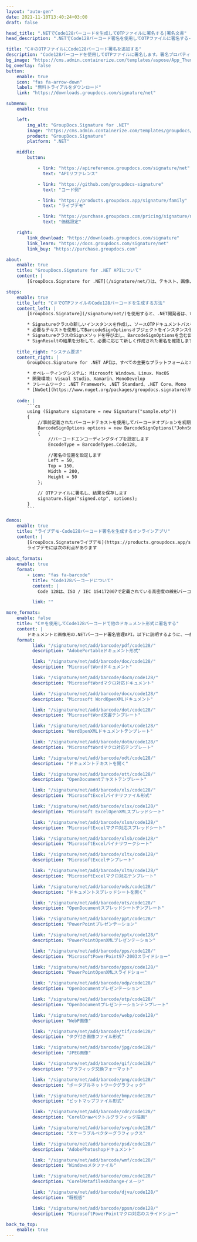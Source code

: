 ```yaml
---
layout: "auto-gen"
date: 2021-11-10T13:40:24+03:00
draft: false

head_title: ".NETでCode128バーコードを生成してOTPファイルに署名する|署名文書"
head_description: ".NETでCode128バーコード署名を使用してOTPファイルに署名する-人気のあるビジネスドキュメントや画像ファイル形式にバーコードを追加します."

title: "C＃のOTPファイルにCode128バーコード署名を追加する"
description: "Code128バーコードを使用してOTPファイルに署名します。署名プロパティを操作し、ニーズに合ったドキュメント内で高度な署名オプションを設定します."
bg_image: "https://cms.admin.containerize.com/templates/aspose/App_Themes/V3/images/bg/header1.png"
bg_overlay: false
button:
    enable: true
    icon: "fas fa-arrow-down"
    label: "無料トライアルをダウンロード"
    link: "https://downloads.groupdocs.com/signature/net"

submenu:
    enable: true

    left:
        img_alt: "GroupDocs.Signature for .NET"
        image: "https://cms.admin.containerize.com/templates/groupdocs/images/product-logos/90x90-noborder/groupdocs-signature-net.png"
        product: "GroupDocs.Signature"
        platform: ".NET"

    middle:
        button:

            - link: "https://apireference.groupdocs.com/signature/net"
              text: "APIリファレンス"

            - link: "https://github.com/groupdocs-signature"
              text: "コード例"

            - link: "https://products.groupdocs.app/signature/family"
              text: "ライブデモ"

            - link: "https://purchase.groupdocs.com/pricing/signature/net"
              text: "価格設定"

    right:
        link_download: "https://downloads.groupdocs.com/signature"
        link_learn: "https://docs.groupdocs.com/signature/net"
        link_buy: "https://purchase.groupdocs.com"

about:
    enable: true
    title: "GroupDocs.Signature for .NET APIについて"
    content: |
        [GroupDocs.Signature for .NET](/signature/net/)は、テキスト、画像、バーコード、スタンプ、フォームフィールド、QRコード、メタデータなどのさまざまな署名タイプを使用してデジタルドキュメントに電子署名するネイティブ.NETAPIです。ユーザーは、PDF、Microsoft Word、Excelワークシート、PowerPointプレゼンテーション、Adobe Photoshop、メタファイル、および画像ファイル形式内のデジタル署名を追加、編集、検証、削除、および検索でき、必要に応じて署名プロパティをカスタマイズするための追加サポートがあります。

steps:
    enable: true
    title_left: "C＃でOTPファイルのCode128バーコードを生成する方法"
    content_left: |
        [GroupDocs.Signature](/signature/net/)を使用すると、.NET開発者は、いくつかの簡単な手順を実行することで、アプリケーション内のOTPファイルにCode128バーコードを簡単に追加できます。

        * Signatureクラスの新しいインスタンスを作成し、ソースOTPドキュメントパスをコンストラクターパラメーターとして渡します。
        * 必要なテキストを使用してBarcodeSignOptionsオブジェクトをインスタンス化し、EncodeTypeプロパティをCode128に設定します。
        * SignatureクラスのSignメソッドを呼び出し、BarcodeSignOptionsを含む出力OTPファイル名を渡します。
        * SignResultの結果を分析して、必要に応じて新しく作成された署名を確認します。
        
    title_right: "システム要求"
    content_right: |
        GroupDocs.Signature for .NET APIは、すべての主要なプラットフォームとオペレーティングシステムでサポートされています。以下のコードを実行する前に、システムに次の前提条件がインストールされていることを確認してください。

        * オペレーティングシステム: Microsoft Windows、Linux、MacOS
        * 開発環境: Visual Studio、Xamarin、MonoDevelop
        * フレームワーク: .NET Framework、.NET Standard、.NET Core、Mono
        * [NuGet](https://www.nuget.org/packages/groupdocs.signature)からGroupDocs.Signaturefor.NETの最新バージョンをダウンロードします
        
    code: |
        ```cs
        using (Signature signature = new Signature("sample.otp"))
        {
            //事前定義されたバーコードテキストを使用してバーコードオプションを初期化します
            BarcodeSignOptions options = new BarcodeSignOptions("JohnSmith")
            {
                //バーコードエンコーディングタイプを設定します
                EncodeType = BarcodeTypes.Code128,

                //署名の位置を設定します
                Left = 50,
                Top = 150,
                Width = 200,
                Height = 50
            };

            // OTPファイルに署名し、結果を保存します 
            signature.Sign("signed.otp", options);
        }
        ```
        
demos:
    enable: true
    title: "ライブデモ-Code128バーコード署名を生成するオンラインアプリ"
    content: |
        [GroupDocs.Signatureライブデモ](https://products.groupdocs.app/signature/family)サイトにアクセスして、Code128バーコードをOTPファイルに今すぐ追加してください。  
        ライブデモには次の利点があります
        
about_formats:
    enable: true
    format:
        - icon: "fas fa-barcode"
          title: "Code128バーコードについて"
          content: |
            Code 128は、ISO / IEC 154172007で定義されている高密度の線形バーコード記号です。英数字または数字のみのバーコードに使用されます。

          link: ""

more_formats:
    enable: false
    title: "C＃を使用してCode128バーコードで他のドキュメント形式に署名する"
    content: |
        ドキュメントと画像用の.NETバーコード署名管理API。以下に説明するように、一般的なファイル形式のいくつかにバーコード署名を追加します。
    format: 
          link: "/signature/net/add/barcode/pdf/code128/"
          description: "AdobePortableドキュメント形式"

          link: "/signature/net/add/barcode/doc/code128/"
          description: "MicrosoftWordドキュメント"

          link: "/signature/net/add/barcode/docm/code128/"
          description: "MicrosoftWordマクロ対応ドキュメント"

          link: "/signature/net/add/barcode/docx/code128/"
          description: "Microsoft WordOpenXMLドキュメント"

          link: "/signature/net/add/barcode/dot/code128/"
          description: "MicrosoftWord文書テンプレート"

          link: "/signature/net/add/barcode/dotx/code128/"
          description: "WordOpenXMLドキュメントテンプレート"

          link: "/signature/net/add/barcode/dotm/code128/"
          description: "MicrosoftWordマクロ対応テンプレート"       

          link: "/signature/net/add/barcode/odt/code128/"
          description: "ドキュメントテキストを開く"

          link: "/signature/net/add/barcode/ott/code128/"
          description: "OpenDocumentテキストテンプレート"

          link: "/signature/net/add/barcode/xls/code128/"
          description: "MicrosoftExcelバイナリファイル形式"

          link: "/signature/net/add/barcode/xlsx/code128/"
          description: "Microsoft ExcelOpenXMLスプレッドシート"

          link: "/signature/net/add/barcode/xlsm/code128/"
          description: "MicrosoftExcelマクロ対応スプレッドシート"

          link: "/signature/net/add/barcode/xlsb/code128/"
          description: "MicrosoftExcelバイナリワークシート"

          link: "/signature/net/add/barcode/xltx/code128/"
          description: "MicrosoftExcelテンプレート"

          link: "/signature/net/add/barcode/xltm/code128/"
          description: "MicrosoftExcelマクロ対応テンプレート"

          link: "/signature/net/add/barcode/ods/code128/"
          description: "ドキュメントスプレッドシートを開く"

          link: "/signature/net/add/barcode/ots/code128/"
          description: "OpenDocumentスプレッドシートテンプレート"

          link: "/signature/net/add/barcode/ppt/code128/"
          description: "PowerPointプレゼンテーション"

          link: "/signature/net/add/barcode/pptx/code128/"
          description: "PowerPointOpenXMLプレゼンテーション"

          link: "/signature/net/add/barcode/pps/code128/"
          description: "MicrosoftPowerPoint97-2003スライドショー"

          link: "/signature/net/add/barcode/ppsx/code128/"
          description: "PowerPointOpenXMLスライドショー"                              

          link: "/signature/net/add/barcode/odp/code128/"
          description: "OpenDocumentプレゼンテーション"

          link: "/signature/net/add/barcode/otp/code128/"
          description: "OpenDocumentプレゼンテーションテンプレート"

          link: "/signature/net/add/barcode/webp/code128/"
          description: "WebP画像"

          link: "/signature/net/add/barcode/tif/code128/"
          description: "タグ付き画像ファイル形式"

          link: "/signature/net/add/barcode/jpg/code128/"
          description: "JPEG画像"

          link: "/signature/net/add/barcode/gif/code128/"
          description: "グラフィック交換フォーマット"

          link: "/signature/net/add/barcode/png/code128/"
          description: "ポータブルネットワークグラフィック"

          link: "/signature/net/add/barcode/bmp/code128/"
          description: "ビットマップファイル形式"

          link: "/signature/net/add/barcode/cdr/code128/"
          description: "CorelDrawベクトルグラフィック描画"

          link: "/signature/net/add/barcode/svg/code128/"
          description: "スケーラブルベクターグラフィックス"

          link: "/signature/net/add/barcode/psd/code128/"
          description: "AdobePhotoshopドキュメント"

          link: "/signature/net/add/barcode/wmf/code128/"
          description: "Windowsメタファイル"        

          link: "/signature/net/add/barcode/cmx/code128/"
          description: "CorelMetafileeXchangeイメージ"

          link: "/signature/net/add/barcode/djvu/code128/"
          description: "既視感"

          link: "/signature/net/add/barcode/ppsm/code128/"
          description: "MicrosoftPowerPointマクロ対応のスライドショー"

back_to_top:
    enable: true
---
```

